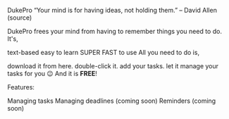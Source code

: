 DukePro
“Your mind is for having ideas, not holding them.” – David Allen (source)

DukePro frees your mind from having to remember things you need to do. It's,

text-based
easy to learn
SUPER FAST to use
All you need to do is,

download it from here.
double-click it.
add your tasks.
let it manage your tasks for you 😉
And it is **FREE**!

Features:

 Managing tasks
 Managing deadlines (coming soon)
 Reminders (coming soon)

